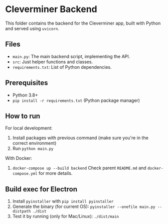 # Cleverminer Backend

This folder contains the backend for the Cleverminer app, built with Python and served using `uvicorn`.

## Files
- `main.py`: The main backend script, implementing the API.
- `src`: Just helper functions and classes.
- `requirements.txt`: List of Python dependencies.

## Prerequisites
- Python 3.8+
- `pip install -r requirements.txt` (Python package manager)

## How to run
For local development:
1. Install packages with previous command (make sure you're in the correct environment)
2. Run `python main.py`

With Docker:
1. `docker-compose up --build backend` 
Check parent `README.md` and `docker-compose.yml` for more details.

## Build exec for Electron
1. Install `pyinstaller` with `pip install pyinstaller`
2. Generate the binary (for current OS): `pyinstaller --onefile main.py --distpath ./dist`
3. Test it by running (only for Mac/Linux): `./dist/main `

